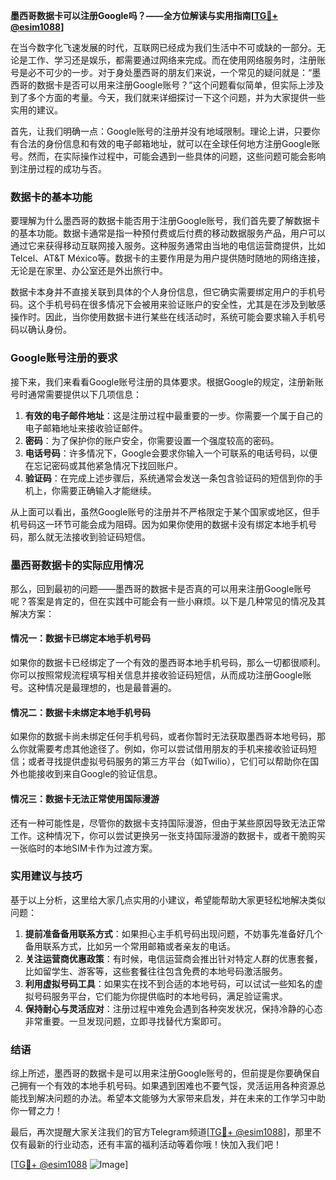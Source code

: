 **墨西哥数据卡可以注册Google吗？——全方位解读与实用指南[[TG💪+ @esim1088](https://t.me/s/esim1088)]**

在当今数字化飞速发展的时代，互联网已经成为我们生活中不可或缺的一部分。无论是工作、学习还是娱乐，都需要通过网络来完成。而在使用网络服务时，注册账号是必不可少的一步。对于身处墨西哥的朋友们来说，一个常见的疑问就是：“墨西哥的数据卡是否可以用来注册Google账号？”这个问题看似简单，但实际上涉及到了多个方面的考量。今天，我们就来详细探讨一下这个问题，并为大家提供一些实用的建议。

首先，让我们明确一点：Google账号的注册并没有地域限制。理论上讲，只要你有合法的身份信息和有效的电子邮箱地址，就可以在全球任何地方注册Google账号。然而，在实际操作过程中，可能会遇到一些具体的问题，这些问题可能会影响到注册过程的成功与否。

### 数据卡的基本功能

要理解为什么墨西哥的数据卡能否用于注册Google账号，我们首先要了解数据卡的基本功能。数据卡通常是指一种预付费或后付费的移动数据服务产品，用户可以通过它来获得移动互联网接入服务。这种服务通常由当地的电信运营商提供，比如Telcel、AT&T México等。数据卡的主要作用是为用户提供随时随地的网络连接，无论是在家里、办公室还是外出旅行中。

数据卡本身并不直接关联到具体的个人身份信息，但它确实需要绑定用户的手机号码。这个手机号码在很多情况下会被用来验证账户的安全性，尤其是在涉及到敏感操作时。因此，当你使用数据卡进行某些在线活动时，系统可能会要求输入手机号码以确认身份。

### Google账号注册的要求

接下来，我们来看看Google账号注册的具体要求。根据Google的规定，注册新账号时通常需要提供以下几项信息：

1. **有效的电子邮件地址**：这是注册过程中最重要的一步。你需要一个属于自己的电子邮箱地址来接收验证邮件。
2. **密码**：为了保护你的账户安全，你需要设置一个强度较高的密码。
3. **电话号码**：许多情况下，Google会要求你输入一个可联系的电话号码，以便在忘记密码或其他紧急情况下找回账户。
4. **验证码**：在完成上述步骤后，系统通常会发送一条包含验证码的短信到你的手机上，你需要正确输入才能继续。

从上面可以看出，虽然Google账号的注册并不严格限定于某个国家或地区，但手机号码这一环节可能会成为阻碍。因为如果你使用的数据卡没有绑定本地手机号码，那么就无法接收到验证码短信。

### 墨西哥数据卡的实际应用情况

那么，回到最初的问题——墨西哥的数据卡是否真的可以用来注册Google账号呢？答案是肯定的，但在实践中可能会有一些小麻烦。以下是几种常见的情况及其解决方案：

#### 情况一：数据卡已绑定本地手机号码
如果你的数据卡已经绑定了一个有效的墨西哥本地手机号码，那么一切都很顺利。你可以按照常规流程填写相关信息并接收验证码短信，从而成功注册Google账号。这种情况是最理想的，也是最普遍的。

#### 情况二：数据卡未绑定本地手机号码
如果你的数据卡尚未绑定任何手机号码，或者你暂时无法获取墨西哥本地号码，那么你就需要考虑其他途径了。例如，你可以尝试借用朋友的手机来接收验证码短信；或者寻找提供虚拟号码服务的第三方平台（如Twilio），它们可以帮助你在国外也能接收到来自Google的验证信息。

#### 情况三：数据卡无法正常使用国际漫游
还有一种可能性是，尽管你的数据卡支持国际漫游，但由于某些原因导致无法正常工作。这种情况下，你可以尝试更换另一张支持国际漫游的数据卡，或者干脆购买一张临时的本地SIM卡作为过渡方案。

### 实用建议与技巧

基于以上分析，这里给大家几点实用的小建议，希望能帮助大家更轻松地解决类似问题：

1. **提前准备备用联系方式**：如果担心主手机号码出现问题，不妨事先准备好几个备用联系方式，比如另一个常用邮箱或者亲友的电话。
2. **关注运营商优惠政策**：有时候，电信运营商会推出针对特定人群的优惠套餐，比如留学生、游客等，这些套餐往往包含免费的本地号码激活服务。
3. **利用虚拟号码工具**：如果实在找不到合适的本地号码，可以试试一些知名的虚拟号码服务平台，它们能为你提供临时的本地号码，满足验证需求。
4. **保持耐心与灵活应对**：注册过程中难免会遇到各种突发状况，保持冷静的心态非常重要。一旦发现问题，立即寻找替代方案即可。

### 结语

综上所述，墨西哥的数据卡是可以用来注册Google账号的，但前提是你要确保自己拥有一个有效的本地手机号码。如果遇到困难也不要气馁，灵活运用各种资源总能找到解决问题的办法。希望本文能够为大家带来启发，并在未来的工作学习中助你一臂之力！

最后，再次提醒大家关注我们的官方Telegram频道[[TG💪+ @esim1088](https://t.me/s/esim1088)]，那里不仅有最新的行业动态，还有丰富的福利活动等着你哦！快加入我们吧！

[[TG💪+ @esim1088](https://t.me/s/esim1088) ![Image](https://i.postimg.cc/4NQfJmqS/Snipaste-2025-05-13-00-14-12.png)]